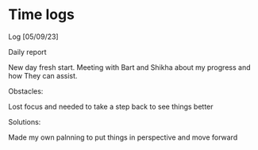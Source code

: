 # Time logs

Log [05/09/23]

Daily report

New day fresh start. 
Meeting with Bart and Shikha about my progress and how They can assist.

Obstacles:

Lost focus and needed to take a step back to see things better

Solutions:

Made my own palnning to put things in perspective and move forward
